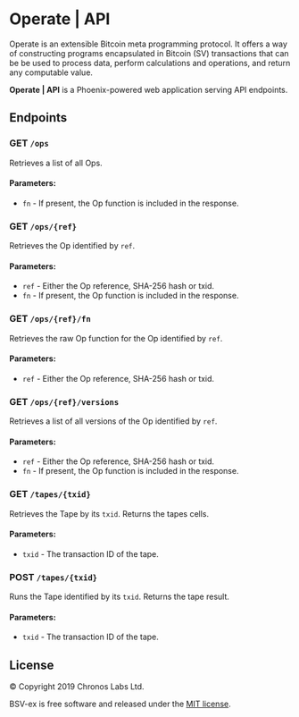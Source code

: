 # Operate | API

Operate is an extensible Bitcoin meta programming protocol. It offers a way of constructing programs encapsulated in Bitcoin (SV) transactions that can be be used to process data, perform calculations and operations, and return any computable value.

**Operate | API** is a Phoenix-powered web application serving API endpoints.

## Endpoints

### GET `/ops`

Retrieves a list of all Ops.

#### Parameters:

* `fn` - If present, the Op function is included in the response.

### GET `/ops/{ref}`

Retrieves the Op identified by `ref`.

#### Parameters:

* `ref` - Either the Op reference, SHA-256 hash or txid.
* `fn` - If present, the Op function is included in the response.

### GET `/ops/{ref}/fn`

Retrieves the raw Op function for the Op identified by `ref`.

#### Parameters:

* `ref` - Either the Op reference, SHA-256 hash or txid.

### GET `/ops/{ref}/versions`

Retrieves a list of all versions of the Op identified by `ref`.

#### Parameters:

* `ref` - Either the Op reference, SHA-256 hash or txid.
* `fn` - If present, the Op function is included in the response.

### GET `/tapes/{txid}`

Retrieves the Tape by its `txid`. Returns the tapes cells.

#### Parameters:

* `txid` - The transaction ID of the tape.

### POST `/tapes/{txid}`

Runs the Tape identified by its `txid`. Returns the tape result.

#### Parameters:

* `txid` - The transaction ID of the tape.

## License

© Copyright 2019 Chronos Labs Ltd.

BSV-ex is free software and released under the [MIT license](https://github.com/operate-bsv/api.operatebsv.org/blob/master/LICENSE.md).